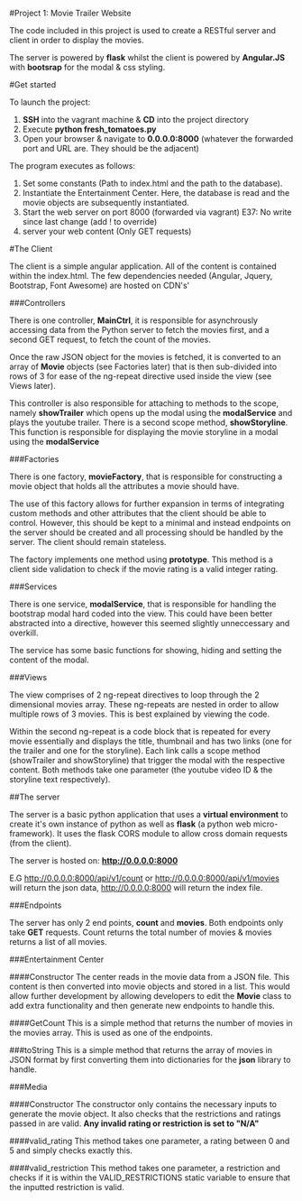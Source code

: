 #Project 1: Movie Trailer Website

The code included in this project is used to create a RESTful server and client in order to display the movies.

The server is powered by **flask** whilst the client is powered by **Angular.JS** with **bootsrap** for the modal & css styling.

#Get started

To launch the project:
    
1. **SSH** into the vagrant machine & **CD** into the project directory
2. Execute **python fresh_tomatoes.py**
3. Open your browser & navigate to **0.0.0.0:8000** (whatever the forwarded port and URL are. They should be the adjacent)

The program executes as follows:

1. Set some constants (Path to index.html and the path to the database).
2. Instantiate the Entertainment Center. Here, the database is read and the movie objects are subsequently instantiated.
3. Start the web server on port 8000 (forwarded via vagrant)
E37: No write since last change (add ! to override)
4. server your web content (Only GET requests)

#The Client

The client is a simple angular application. All of the content is contained within the index.html. The few dependencies needed (Angular, Jquery, Bootstrap, Font Awesome) are hosted on CDN's' 

###Controllers

There is one controller, **MainCtrl**, it is responsible for asynchrously accessing data from the Python server to fetch the movies first, and a second GET request, to fetch the count of the movies.

Once the raw JSON object for the movies is fetched, it is converted to an array of **Movie** objects (see Factories later) that is then sub-divided into rows of 3 for ease of the ng-repeat directive used inside the view (see Views later).

This controller is also responsible for attaching to methods to the scope, namely **showTrailer** which opens up the modal using the **modalService** and plays the youtube trailer. There is a second scope method, **showStoryline**. This function is responsible for displaying the movie storyline in a modal using the **modalService**

###Factories

There is one factory, **movieFactory**, that is responsible for constructing a movie object that holds all the attributes a movie should have.

The use of this factory allows for further expansion in terms of integrating custom methods and other attributes that the client should be able to control. However, this should be kept to a minimal and instead endpoints on the server should be created and all processing should be handled by the server. The client should remain stateless.

The factory implements one method using **prototype**. This method is a client side validation to check if the movie rating is a valid integer rating.

###Services

There is one service, **modalService**, that is responsible for handling the bootstrap modal hard coded into the view. This could have been better abstracted into a directive, however this seemed slightly unneccessary and overkill.

The service has some basic functions for showing, hiding and setting the content of the modal.

###Views

The view comprises of 2 ng-repeat directives to loop through the 2 dimensional movies array. These ng-repeats are nested in order to allow multiple rows of 3 movies. This is best explained by viewing the code.

Within the second ng-repeat is a code block that is repeated for every movie essentially and displays the title, thumbnail and has two links (one for the trailer and one for the storyline). Each link calls a scope method (showTrailer and showStoryline) that trigger the modal with the respective content. Both methods take one parameter (the youtube video ID & the storyline text respectively).

##The server

The server is a basic python application that uses a **virtual environment** to create it's own instance of python as well as **flask** (a python web micro-framework). It uses the flask CORS module to allow cross domain requests (from the client).

The server is hosted on: **http://0.0.0.0:8000**

E.G http://0.0.0.0:8000/api/v1/count or http://0.0.0.0:8000/api/v1/movies will return the json data, http://0.0.0.0:8000 will return the index file.

###Endpoints

The server has only 2 end points, **count** and **movies**. Both endpoints only take **GET** requests. Count returns the total number of movies & movies returns a list of all movies.

###Entertainment Center

####Constructor
The center reads in the movie data from a JSON file. This content is then converted into movie objects and stored in a list. This would allow further development by allowing developers to edit the **Movie** class to add extra functionality and then generate new endpoints to handle this.

####GetCount
This is a simple method that returns the number of movies in the movies array. This is used as one of the endpoints.

###toString
This is a simple method that returns the array of movies in JSON format by first converting them into dictionaries for the **json** library to handle.

###Media

####Constructor
The constructor only contains the necessary inputs to generate the movie object. It also checks that the restrictions and ratings passed in are valid. **Any invalid rating or restriction is set to "N/A"**

####valid_rating
This method takes one parameter, a rating between 0 and 5 and simply checks exactly this.

####valid_restriction
This method takes one parameter, a restriction and checks if it is within the VALID_RESTRICTIONS static variable to ensure that the inputted restriction is valid.


